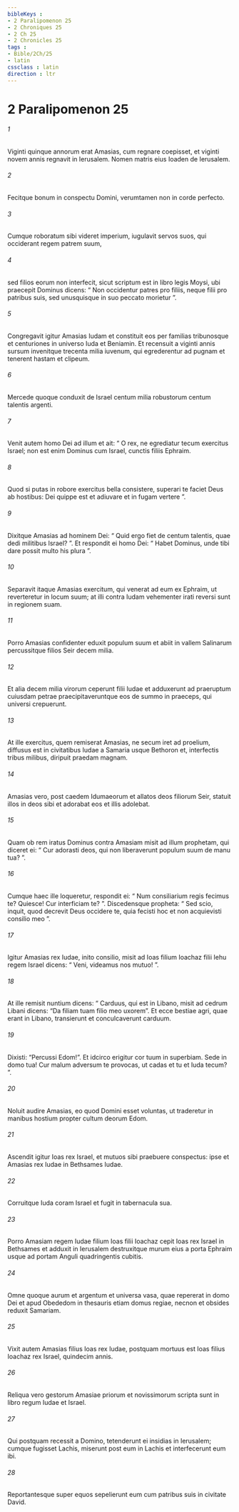 ```yaml
---
bibleKeys : 
- 2 Paralipomenon 25
- 2 Chroniques 25
- 2 Ch 25
- 2 Chronicles 25
tags : 
- Bible/2Ch/25
- latin
cssclass : latin
direction : ltr
---
```


# 2 Paralipomenon 25

###### 1
Viginti quinque annorum erat Amasias, cum regnare coepisset, et viginti novem annis regnavit in Ierusalem. Nomen matris eius Ioaden de Ierusalem. 
###### 2
Fecitque bonum in conspectu Domini, verumtamen non in corde perfecto. 
###### 3
Cumque roboratum sibi videret imperium, iugulavit servos suos, qui occiderant regem patrem suum, 
###### 4
sed filios eorum non interfecit, sicut scriptum est in libro legis Moysi, ubi praecepit Dominus dicens: “ Non occidentur patres pro filiis, neque filii pro patribus suis, sed unusquisque in suo peccato morietur ”.
###### 5
Congregavit igitur Amasias Iudam et constituit eos per familias tribunosque et centuriones in universo Iuda et Beniamin. Et recensuit a viginti annis sursum invenitque trecenta milia iuvenum, qui egrederentur ad pugnam et tenerent hastam et clipeum. 
###### 6
Mercede quoque conduxit de Israel centum milia robustorum centum talentis argenti.
###### 7
Venit autem homo Dei ad illum et ait: “ O rex, ne egrediatur tecum exercitus Israel; non est enim Dominus cum Israel, cunctis filiis Ephraim. 
###### 8
Quod si putas in robore exercitus bella consistere, superari te faciet Deus ab hostibus: Dei quippe est et adiuvare et in fugam vertere ”. 
###### 9
Dixitque Amasias ad hominem Dei: “ Quid ergo fiet de centum talentis, quae dedi militibus Israel? ”. Et respondit ei homo Dei: “ Habet Dominus, unde tibi dare possit multo his plura ”. 
###### 10
Separavit itaque Amasias exercitum, qui venerat ad eum ex Ephraim, ut reverteretur in locum suum; at illi contra Iudam vehementer irati reversi sunt in regionem suam.
###### 11
Porro Amasias confidenter eduxit populum suum et abiit in vallem Salinarum percussitque filios Seir decem milia. 
###### 12
Et alia decem milia virorum ceperunt filii Iudae et adduxerunt ad praeruptum cuiusdam petrae praecipitaveruntque eos de summo in praeceps, qui universi crepuerunt. 
###### 13
At ille exercitus, quem remiserat Amasias, ne secum iret ad proelium, diffusus est in civitatibus Iudae a Samaria usque Bethoron et, interfectis tribus milibus, diripuit praedam magnam.
###### 14
Amasias vero, post caedem Idumaeorum et allatos deos filiorum Seir, statuit illos in deos sibi et adorabat eos et illis adolebat. 
###### 15
Quam ob rem iratus Dominus contra Amasiam misit ad illum prophetam, qui diceret ei: “ Cur adorasti deos, qui non liberaverunt populum suum de manu tua? ”. 
###### 16
Cumque haec ille loqueretur, respondit ei: “ Num consiliarium regis fecimus te? Quiesce! Cur interficiam te? ”. Discedensque propheta: “ Sed scio, inquit, quod decrevit Deus occidere te, quia fecisti hoc et non acquievisti consilio meo ”.
###### 17
Igitur Amasias rex Iudae, inito consilio, misit ad Ioas filium Ioachaz filii Iehu regem Israel dicens: “ Veni, videamus nos mutuo! ”. 
###### 18
At ille remisit nuntium dicens: “ Carduus, qui est in Libano, misit ad cedrum Libani dicens: “Da filiam tuam filio meo uxorem”. Et ecce bestiae agri, quae erant in Libano, transierunt et conculcaverunt carduum. 
###### 19
Dixisti: “Percussi Edom!”. Et idcirco erigitur cor tuum in superbiam. Sede in domo tua! Cur malum adversum te provocas, ut cadas et tu et Iuda tecum? ”.
###### 20
Noluit audire Amasias, eo quod Domini esset voluntas, ut traderetur in manibus hostium propter cultum deorum Edom. 
###### 21
Ascendit igitur Ioas rex Israel, et mutuos sibi praebuere conspectus: ipse et Amasias rex Iudae in Bethsames Iudae. 
###### 22
Corruitque Iuda coram Israel et fugit in tabernacula sua. 
###### 23
Porro Amasiam regem Iudae filium Ioas filii Ioachaz cepit Ioas rex Israel in Bethsames et adduxit in Ierusalem destruxitque murum eius a porta Ephraim usque ad portam Anguli quadringentis cubitis. 
###### 24
Omne quoque aurum et argentum et universa vasa, quae repererat in domo Dei et apud Obededom in thesauris etiam domus regiae, necnon et obsides reduxit Samariam.
###### 25
Vixit autem Amasias filius Ioas rex Iudae, postquam mortuus est Ioas filius Ioachaz rex Israel, quindecim annis. 
###### 26
Reliqua vero gestorum Amasiae priorum et novissimorum scripta sunt in libro regum Iudae et Israel.
###### 27
Qui postquam recessit a Domino, tetenderunt ei insidias in Ierusalem; cumque fugisset Lachis, miserunt post eum in Lachis et interfecerunt eum ibi. 
###### 28
Reportantesque super equos sepelierunt eum cum patribus suis in civitate David.
